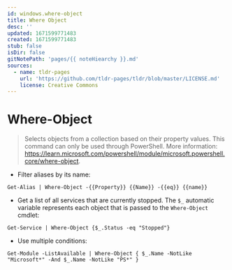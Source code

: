 ```yaml
---
id: windows.where-object
title: Where Object
desc: ''
updated: 1671599771483
created: 1671599771483
stub: false
isDir: false
gitNotePath: 'pages/{{ noteHiearchy }}.md'
sources:
  - name: tldr-pages
    url: 'https://github.com/tldr-pages/tldr/blob/master/LICENSE.md'
    license: Creative Commons
---
```

# Where-Object

> Selects objects from a collection based on their property values.
> This command can only be used through PowerShell.
> More information: <https://learn.microsoft.com/powershell/module/microsoft.powershell.core/where-object>.

- Filter aliases by its name:

`Get-Alias | Where-Object -{{Property}} {{Name}} -{{eq}} {{name}}`

- Get a list of all services that are currently stopped. The `$_` automatic variable represents each object that is passed to the `Where-Object` cmdlet:

`Get-Service | Where-Object {$_.Status -eq "Stopped"}`

- Use multiple conditions:

`Get-Module -ListAvailable | Where-Object { $_.Name -NotLike "Microsoft*" -And $_.Name -NotLike "PS*" }`

